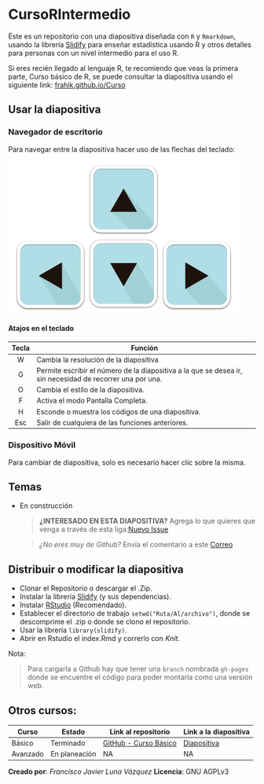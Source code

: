 # CursoRIntermedio

Éste es un repositorio con una diapositiva diseñada con `R` y  `Rmarkdown`, usando la librería [Slidify](https://github.com/ramnathv/slidify/) para enseñar estadística usando R y otros detalles para personas con un nivel intermedio para el uso R.

Si eres recién llegado al lenguaje R, te recomiendo que veas la primera parte, Curso básico de R, se puede consultar la diapositiva usando el siguiente link: [frahik.github.io/Curso](https://frahik.github.io/Curso)

## Usar la diapositiva

### Navegador de escritorio
Para navegar entre la diapositiva hacer uso de las flechas del teclado:
![Teclado](assets/img/instruction_1.png)

#### Atajos en el teclado

| Tecla | Función |
|:-----:|---------|
|   W   | Cambia la resolución de la diapositiva |
|   G   | Permite escribir el número de la diapositiva a la que se desea ir, sin necesidad de recorrer una por una.  |
|   O   | Cambia el estilo de la diapositiva. |
|   F   | Activa el modo Pantalla Completa.  |
|   H   | Esconde o muestra los códigos de una diapositiva.  |
| Esc   | Salir de cualquiera de las funciones anteriores. |

### Dispositivo Móvil

Para cambiar de diapositiva, solo es necesario hacer clic sobre la misma.

## Temas

- En construcción

  > **¿INTERESADO EN ESTA DIAPOSITIVA?**
  > Agrega lo que quieres que venga a través de esta liga:[Nuevo Issue](https://github.com/frahik/CursoRIntermedio/issues/new)

  > _¿No eres muy de Github?_
  > Envía el comentario a este [Correo](mailto:frahik@gmail.com)

## Distribuir o modificar la diapositiva
- Clonar el Repositorio o descargar el .Zip.
- Instalar la librería [Slidify](https://github.com/ramnathv/slidify/) (y sus dependencias).
- Instalar [RStudio](https://www.rstudio.com/) (Recomendado).
- Establecer el directorio de trabajo `setwd("Ruta/Al/archivo")`, donde se descomprime el .zip o donde se clono el repositorio.
- Usar la librería `library(slidify)`.
- Abrir en Rstudio el index.Rmd y correrlo con _Knit_.

Nota:

> Para cargarla a Github hay que tener una `branch` nombrada `gh-pages` donde se encuentre el código para poder montarla como una versión web.

## Otros cursos:

|   Curso   |     Estado       |    Link al repositorio |   Link a la diapositiva |
|-----------|------------------|------------------------|-------------------------|
| Básico    |   Terminado      |[GitHub - Curso Básico](https://github.com/frahik/Curso)| [Diapositiva](frahik.github.io/Curso/#1) |
| Avanzado  | En planeación    |      NA                |       NA                |

**Creado por**: _Francisco Javier Luna Vázquez_
**Licencia**: GNU AGPLv3